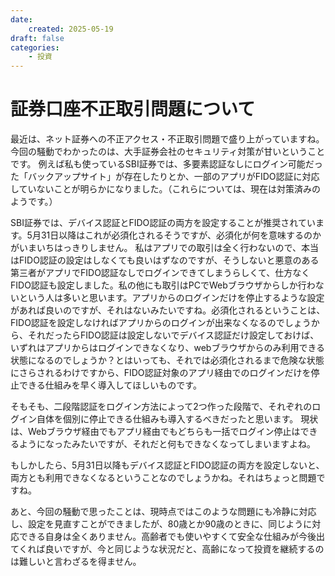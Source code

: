 ```yaml
---
date:
    created: 2025-05-19
draft: false
categories:
    - 投資
---
```


# 証券口座不正取引問題について
最近は、ネット証券への不正アクセス・不正取引問題で盛り上がっていますね。
今回の騒動でわかったのは、大手証券会社のセキュリティ対策が甘いということです。
例えば私も使っているSBI証券では、多要素認証なしにログイン可能だった「バックアップサイト」が存在したりとか、一部のアプリがFIDO認証に対応していないことが明らかになりました。（これらについては、現在は対策済みのようです。）
<!-- more -->

SBI証券では、デバイス認証とFIDO認証の両方を設定することが推奨されています。5月31日以降はこれが必須化されるそうですが、必須化が何を意味するのかがいまいちはっきりしません。
私はアプリでの取引は全く行わないので、本当はFIDO認証の設定はしなくても良いはずなのですが、そうしないと悪意のある第三者がアプリでFIDO認証なしでログインできてしまうらしくて、仕方なくFIDO認証も設定しました。私の他にも取引はPCでWebブラウザからしか行わないという人は多いと思います。アプリからのログインだけを停止するような設定があれば良いのですが、それはないみたいですね。必須化されるということは、FIDO認証を設定しなければアプリからのログインが出来なくなるのでしょうから、それだったらFIDO認証は設定しないでデバイス認証だけ設定しておけば、いずれはアプリからはログインできなくなり、webブラウザからのみ利用できる状態になるのでしょうか？とはいっても、それでは必須化されるまで危険な状態にさらされるわけですから、FIDO認証対象のアプリ経由でのログインだけを停止できる仕組みを早く導入してほしいものです。

そもそも、二段階認証をログイン方法によって2つ作った段階で、それぞれのログイン自体を個別に停止できる仕組みも導入するべきだったと思います。
現状は、Webブラウザ経由でもアプリ経由でもどちらも一括でログイン停止はできるようになったみたいですが、それだと何もできなくなってしまいますよね。

もしかしたら、5月31日以降もデバイス認証とFIDO認証の両方を設定しないと、両方とも利用できなくなるということなのでしょうかね。それはちょっと問題ですね。

あと、今回の騒動で思ったことは、現時点ではこのような問題にも冷静に対応し、設定を見直すことができましたが、80歳とか90歳のときに、同じように対応できる自身は全くありません。高齢者でも使いやすくて安全な仕組みが今後出てくれば良いですが、今と同じような状況だと、高齢になって投資を継続するのは難しいと言わざるを得ません。